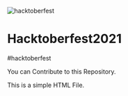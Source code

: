 ![hacktoberfest](https://user-images.githubusercontent.com/51889513/138618354-26062978-3b8e-4bd8-90fc-ec70563c621e.jpg)


# Hacktoberfest2021

#hacktoberfest

You can Contribute to this Repository.

This is a simple HTML File.
